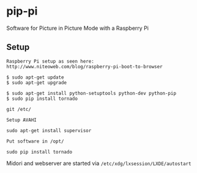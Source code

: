 pip-pi
======

Software for Picture in Picture Mode with a Raspberry Pi



Setup
-----

    Raspberry Pi setup as seen here: http://www.niteoweb.com/blog/raspberry-pi-boot-to-browser

    $ sudo apt-get update
    $ sudo apt-get upgrade

    $ sudo apt-get install python-setuptools python-dev python-pip
    $ sudo pip install tornado

    git /etc/

    Setup AVAHI

    sudo apt-get install supervisor

    Put software in /opt/

    sudo pip install tornado



Midori and webserver are started via `/etc/xdg/lxsession/LXDE/autostart`
